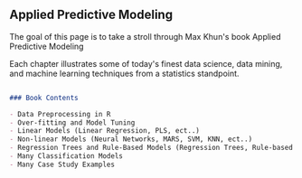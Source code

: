 ## Applied Predictive Modeling

The goal of this page is to take a stroll through Max Khun's book Applied Predictive Modeling

Each chapter illustrates some of today's finest data science, data mining, and machine learning techniques from a statistics standpoint.


```markdown

### Book Contents

- Data Preprocessing in R 
- Over-fitting and Model Tuning
- Linear Models (Linear Regression, PLS, ect..)
- Non-linear Models (Neural Networks, MARS, SVM, KNN, ect..)
- Regression Trees and Rule-Based Models (Regression Trees, Rule-based Models, Random Forests, Boosting, Cubist
- Many Classification Models
- Many Case Study Examples
